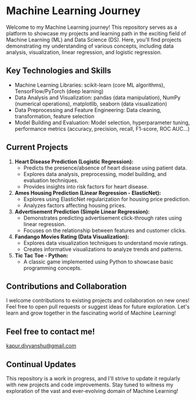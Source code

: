 # Machine Learning Journey

Welcome to my Machine Learning journey! This repository serves as a platform to showcase my projects and learning path in the exciting field of Machine Learning (ML) and Data Science (DS). Here, you'll find projects demonstrating my understanding of various concepts, including data analysis, visualization, linear regression, and logistic regression.

## Key Technologies and Skills

* Machine Learning Libraries: scikit-learn (core ML algorithms), TensorFlow/PyTorch (deep learning)
* Data Analysis and Visualization: pandas (data manipulation), NumPy (numerical operations), matplotlib, seaborn (data visualization)
* Data Preprocessing and Feature Engineering: Data cleaning, transformation, feature selection
* Model Building and Evaluation: Model selection, hyperparameter tuning, performance metrics (accuracy, precision, recall, F1-score, ROC AUC...)

## Current Projects

1. **Heart Disease Prediction (Logistic Regression):**
    - Predicts the presence/absence of heart disease using patient data.
    - Explores data analysis, preprocessing, model building, and evaluation techniques.
    - Provides insights into risk factors for heart disease.
2. **Ames Housing Prediction (Linear Regression - ElasticNet):**
    - Explores using ElasticNet regularization for housing price prediction.
    - Analyzes factors affecting housing prices.
3. **Advertisement Prediction (Simple Linear Regression):**
    - Demonstrates predicting advertisement click-through rates using linear regression.
    - Focuses on the relationship between features and customer clicks.
4. **Fandango Movies Rating (Data Visualization):**
    - Explores data visualization techniques to understand movie ratings.
    - Creates informative visualizations to analyze trends and patterns.
5. **Tic Tac Toe - Python:**
    - A classic game implemented using Python to showcase basic programming concepts.

## Contributions and Collaboration

I welcome contributions to existing projects and collaboration on new ones! Feel free to open pull requests or suggest ideas for future exploration. Let's learn and grow together in the fascinating world of Machine Learning!

## Feel free to contact me!

kapur.divyanshu@gmail.com

## Continual Updates

This repository is a work in progress, and I'll strive to update it regularly with new projects and code improvements. Stay tuned to witness my exploration of the vast and ever-evolving domain of Machine Learning!
